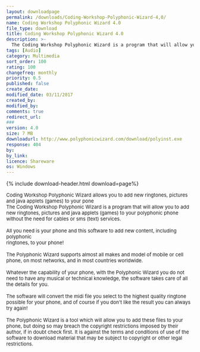 ```yaml
---
layout: downloadpage
permalink: /downloads/Coding-Workshop-Polyphonic-Wizard-4,0/
name: Coding Workshop Polyphonic Wizard 4.0
file_type: download
title: Coding Workshop Polyphonic Wizard 4.0
description: >-
  The Coding Workshop Polyphonic Wizard is a program that will allow you to add new ringtones, pictures and java applets (games) to your polyphonic phone without the need for cables or sms (text) services.
tags: [Audio]
category: Multimedia
sort_order: 100
rating: 100
changefreq: monthly
priority: 0.5
published: false
create_date: 
modified_date: 03/11/2017
created_by: 
modified_by: 
comments: true
redirect_url: 
### 
version: 4.0
size: 7 MB
downloadurl: http://www.polyphonicwizard.com/download/polyinst.exe
response: 404
by: 
by_link: 
licence: Shareware
os: Windows
---
```


{% include download-header.html download=page%}

<p style="fix-download-text !important">
<p><font size="2">Coding Workshop Polyphonic Wizard allows you to add new ringtones, pictures and java applets (games) to your pone <br />
The Coding Workshop Polyphonic Wizard is a program that will allow you to add new ringtones, pictures and java applets (games) to your polyphonic phone without the need for cables or sms (text) services. <br />
<br />
All you need is your phone and this software to add new content, including polyphonic <br />
ringtones, to your phone! <br />
<br />
The Polyphonic Wizard supports almost all makes and model of mobile or cell phone, on most networks, and in most countries worldwide. <br />
<br />
Whatever the capability of your phone, with the Polyphonic Wizard you do not need to have any musical or technical knowledge, the software takes care of all the details for you. <br />
<br />
The software will convert the midi file you select to the highest quality ringtone possible for your phone, and of course if you don't like the result you can always try again! <br />
<br />
The Polyphonic Wizard is a tool which will allow you to add these files to your phone, but doing so may breach the copyright restrictions imposed by their author, if in doubt check first. It is against the terms and conditions of use of the software to download material that may be subject to copyright or other legal restrictions.</font></p></p>
